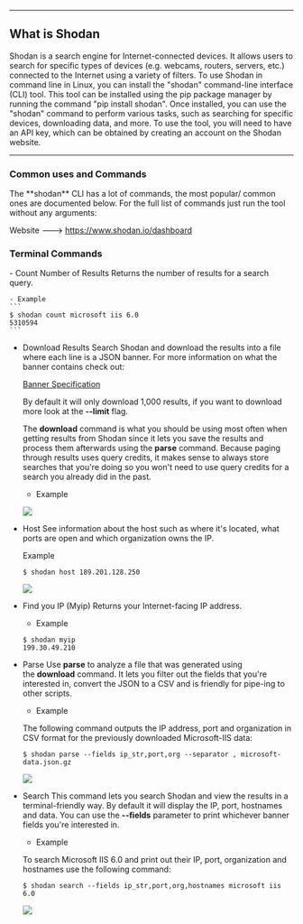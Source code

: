 --- ---
<h2>What is Shodan</h2>
Shodan is a search engine for Internet-connected devices. It allows users to search for specific types of devices (e.g. webcams, routers, servers, etc.) connected to the Internet using a variety of filters. To use Shodan in command line in Linux, you can install the "shodan" command-line interface (CLI) tool. This tool can be installed using the pip package manager by running the command "pip install shodan". Once installed, you can use the "shodan" command to perform various tasks, such as searching for specific devices, downloading data, and more. To use the tool, you will need to have an API key, which can be obtained by creating an account on the Shodan website.

---
<h3>Common uses and Commands</h3>
The **shodan** CLI has a lot of commands, the most popular/ common ones are documented below. For the full list of commands just run the tool without any arguments:

Website ---> https://www.shodan.io/dashboard

<h3>Terminal Commands</h3>
- Count Number of Results
	Returns the number of results for a search query.

	- Example
	```
	$ shodan count microsoft iis 6.0
	5310594
	```

- Download Results
	Search Shodan and download the results into a file where each line is a JSON banner. For more information on what the banner contains check out:
	
	[Banner Specification](https://developer.shodan.io/api/banner-specification)
	
	By default it will only download 1,000 results, if you want to download more look at the **--limit** flag.
	
	The **download** command is what you should be using most often when getting results from Shodan since it lets you save the results and process them afterwards using the **parse** command. Because paging through results uses query credits, it makes sense to always store searches that you're doing so you won't need to use query credits for a search you already did in the past.
	
	- Example
	
	![](https://cli.shodan.io/img/download.png)

- Host
	See information about the host such as where it's located, what ports are open and which organization owns the IP.
	
	Example
	```
	$ shodan host 189.201.128.250
	```
	
	![](https://cli.shodan.io/img/host.png)

- Find you IP (Myip)
	Returns your Internet-facing IP address.
	
	- Example
	```
	$ shodan myip
	199.30.49.210
	```

- Parse
	Use **parse** to analyze a file that was generated using the **download** command. It lets you filter out the fields that you're interested in, convert the JSON to a CSV and is friendly for pipe-ing to other scripts.
	
	- Example
	
	The following command outputs the IP address, port and organization in CSV format for the previously downloaded Microsoft-IIS data:
	```
	$ shodan parse --fields ip_str,port,org --separator , microsoft-data.json.gz
	```
	
	![](https://cli.shodan.io/img/parse.png)

- Search
	This command lets you search Shodan and view the results in a terminal-friendly way. By default it will display the IP, port, hostnames and data. You can use the **--fields** parameter to print whichever banner fields you're interested in.
	
	- Example
	
	To search Microsoft IIS 6.0 and print out their IP, port, organization and hostnames use the following command:
	```
	$ shodan search --fields ip_str,port,org,hostnames microsoft iis 6.0
	```
	
	![](https://cli.shodan.io/img/search.png)